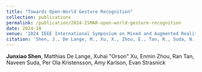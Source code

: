 ```yaml
---
title: "Towards Open-World Gesture Recognition"
collection: publications
permalink: /publication/2024-ISMAR-open-world-gesture-recognition
date: 2024-10
venue: '2024 IEEE International Symposium on Mixed and Augmented Reality (ISMAR)'
citation: 'Shen, J., De Lange, M., Xu, X., Zhou, E., Tan, R., Suda, N., Kristensson, P.O., Karlson, A., & Strasnick, E. (2024). Towards Open-World Gesture Recognition. In 2024 IEEE International Symposium on Mixed and Augmented Reality.'
---
```

**Junxiao Shen**, Matthias De Lange, Xuhai "Orson" Xu, Enmin Zhou, Ran Tan, Naveen Suda, Per Ola Kristensson, Amy Karlson, Evan Strasnick
